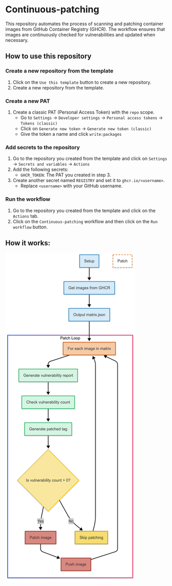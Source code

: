 # Continuous-patching

This repository automates the process of scanning and patching container images from GitHub Container Registry (GHCR). The workflow ensures that images are continuously checked for vulnerabilities and updated when necessary.

<!-- image of actions running -->

## How to use this repository

### Create a new repository from the template

1. Click on the `Use this template` button to create a new repository.
2. Create a new repository from the template.

### Create a new PAT

1. Create a classic PAT (Personal Access Token) with the `repo` scope.
   - Go to `Settings` -> `Developer settings` -> `Personal access tokens` -> `Tokens (classic)`
   - Click on `Generate new token` -> `Generate new token (classic)`
   - Give the token a name and click `write:packages`

### Add secrets to the repository

1. Go to the repository you created from the template and click on `Settings` -> `Secrets and variables` -> `Actions`
2. Add the following secrets:
   - `GHCR_TOKEN`: The PAT you created in step 3.
3. Create another secret named `REGISTRY` and set it to `ghcr.io/<username>`.
   - Replace `<username>` with your GitHub username.

### Run the workflow

1. Go to the repository you created from the template and click on the `Actions` tab.
2. Click on the `Continuous-patching` workflow and then click on the `Run workflow` button.

## How it works:

![Flowchart](imgs/flowchart.png)
